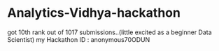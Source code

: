 # Analytics-Vidhya-hackathon
got 10th rank out of 1017 submissions..(little excited as a beginner Data Scientist)
my Hackathon ID : anonymous70ODUN
